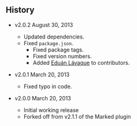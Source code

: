 ## History

- v2.0.2 August 30, 2013
    - Updated dependencies.
    - Fixed `package.json`.
        - Fixed package tags.
        - Fixed version numbers.
        - Added [Eduán Lávaque](https://github.com/Greduan) to contributors.

- v2.0.1 March 20, 2013
    - Fixed typo in code.

- v2.0.0 March 20, 2013
	- Initial working release
	- Forked off from v2.1.1 of the Marked plugin

